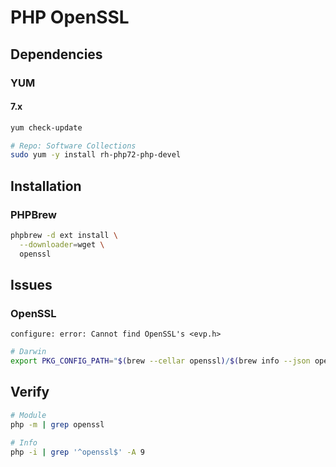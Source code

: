 # PHP OpenSSL

## Dependencies

### YUM

#### 7.x

```sh
yum check-update

# Repo: Software Collections
sudo yum -y install rh-php72-php-devel
```

## Installation

### PHPBrew

```sh
phpbrew -d ext install \
  --downloader=wget \
  openssl
```

## Issues

### OpenSSL

```log
configure: error: Cannot find OpenSSL's <evp.h>
```

```sh
# Darwin
export PKG_CONFIG_PATH="$(brew --cellar openssl)/$(brew info --json openssl | jq -r '.[0].installed[0].version')/lib/pkgconfig:$PKG_CONFIG_PATH"
```

## Verify

```sh
# Module
php -m | grep openssl

# Info
php -i | grep '^openssl$' -A 9
```

<!-- ## Issues

###

```log
PHP Warning:  Module 'openssl' already loaded in Unknown on line 0
```

```sh
phpbrew -d ext clean --purge openssl
``` -->
